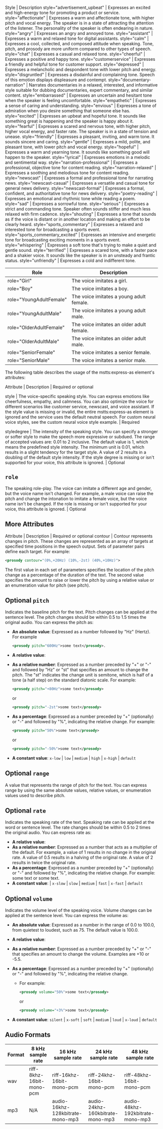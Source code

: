 Style | Description
style="advertisement_upbeat" | Expresses an excited and high-energy tone for promoting a product or service.
style="affectionate" | Expresses a warm and affectionate tone, with higher pitch and vocal energy. The speaker is in a state of attracting the attention of the listener. The personality of the speaker is often endearing in nature.
style="angry" | Expresses an angry and annoyed tone.
style="assistant" | Expresses a warm and relaxed tone for digital assistants.
style="calm" | Expresses a cool, collected, and composed attitude when speaking. Tone, pitch, and prosody are more uniform compared to other types of speech.
style="chat" | Expresses a casual and relaxed tone.
style="cheerful" | Expresses a positive and happy tone.
style="customerservice" | Expresses a friendly and helpful tone for customer support.
style="depressed" | Expresses a melancholic and despondent tone with lower pitch and energy.
style="disgruntled" | Expresses a disdainful and complaining tone. Speech of this emotion displays displeasure and contempt.
style="documentary-narration" | Narrates documentaries in a relaxed, interested, and informative style suitable for dubbing documentaries, expert commentary, and similar content.
style="embarrassed" | Expresses an uncertain and hesitant tone when the speaker is feeling uncomfortable.
style="empathetic" | Expresses a sense of caring and understanding.
style="envious" | Expresses a tone of admiration when you desire something that someone else has.
style="excited" | Expresses an upbeat and hopeful tone. It sounds like something great is happening and the speaker is happy about it.
style="fearful" | Expresses a scared and nervous tone, with higher pitch, higher vocal energy, and faster rate. The speaker is in a state of tension and unease.
style="friendly" | Expresses a pleasant, inviting, and warm tone. It sounds sincere and caring.
style="gentle" | Expresses a mild, polite, and pleasant tone, with lower pitch and vocal energy.
style="hopeful" | Expresses a warm and yearning tone. It sounds like something good will happen to the speaker.
style="lyrical" | Expresses emotions in a melodic and sentimental way.
style="narration-professional" | Expresses a professional, objective tone for content reading.
style="narration-relaxed" | Expresses a soothing and melodious tone for content reading.
style="newscast" | Expresses a formal and professional tone for narrating news.
style="newscast-casual" | Expresses a versatile and casual tone for general news delivery.
style="newscast-formal" | Expresses a formal, confident, and authoritative tone for news delivery.
style="poetry-reading" | Expresses an emotional and rhythmic tone while reading a poem.
style="sad" | Expresses a sorrowful tone.
style="serious" | Expresses a strict and commanding tone. Speaker often sounds stiffer and much less relaxed with firm cadence.
style="shouting" | Expresses a tone that sounds as if the voice is distant or in another location and making an effort to be clearly heard.
style="sports_commentary" | Expresses a relaxed and interested tone for broadcasting a sports event.
style="sports_commentary_excited" | Expresses an intensive and energetic tone for broadcasting exciting moments in a sports event.
style="whispering" | Expresses a soft tone that's trying to make a quiet and gentle sound.
style="terrified" | Expresses a scared tone, with a faster pace and a shakier voice. It sounds like the speaker is in an unsteady and frantic status.
style="unfriendly" | Expresses a cold and indifferent tone.

| Role                    | Description                               |
| ----------------------- | ----------------------------------------- |
| role="Girl"             | The voice imitates a girl.                |
| role="Boy"              | The voice imitates a boy.                 |
| role="YoungAdultFemale" | The voice imitates a young adult female.  |
| role="YoungAdultMale"   | The voice imitates a young adult male.    |
| role="OlderAdultFemale" | The voice imitates an older adult female. |
| role="OlderAdultMale"   | The voice imitates an older adult male.   |
| role="SeniorFemale"     | The voice imitates a senior female.       |
| role="SeniorMale"       | The voice imitates a senior male.         |

The following table describes the usage of the mstts:express-as element's attributes:

Attribute | Description | Required or optional

style | The voice-specific speaking style. You can express emotions like cheerfulness, empathy, and calmness. You can also optimize the voice for different scenarios like customer service, newscast, and voice assistant. If the style value is missing or invalid, the entire mstts:express-as element is ignored and the service uses the default neutral speech. For custom neural voice styles, see the custom neural voice style example. | Required

styledegree | The intensity of the speaking style. You can specify a stronger or softer style to make the speech more expressive or subdued. The range of accepted values are: 0.01 to 2 inclusive. The default value is 1, which means the predefined style intensity. The minimum unit is 0.01, which results in a slight tendency for the target style. A value of 2 results in a doubling of the default style intensity. If the style degree is missing or isn't supported for your voice, this attribute is ignored. | Optional

## `role`

The speaking role-play. The voice can imitate a different age and gender, but the voice name isn't changed. For example, a male voice can raise the pitch and change the intonation to imitate a female voice, but the voice name isn't be changed. If the role is missing or isn't supported for your voice, this attribute is ignored. | Optional

## More Attributes

Attribute | Description | Required or optional
contour | Contour represents changes in pitch. These changes are represented as an array of targets at specified time positions in the speech output. Sets of parameter pairs define each target.
For example:

```xml
<prosody contour="(0%,+20Hz) (10%,-2st) (40%,+10Hz)">
```

The first value in each set of parameters specifies the location of the pitch change as a percentage of the duration of the text. The second value specifies the amount to raise or lower the pitch by using a relative value or an enumeration value for pitch (see pitch).

## Optional `pitch`

Indicates the baseline pitch for the text. Pitch changes can be applied at the sentence level. The pitch changes should be within 0.5 to 1.5 times the original audio. You can express the pitch as:

- **An absolute value**: Expressed as a number followed by "Hz" (Hertz).
    For example

    ```xml
    <prosody pitch="600Hz">some text</prosody>.
    ```

- **A relative value**:
- **As a relative number**: Expressed as a number preceded by "+" or "-" and followed by "Hz" or "st" that specifies an amount to change the pitch.
    The "st" indicates the change unit is semitone, which is half of a tone (a half step) on the standard diatonic scale.
    For example:

    ```xml
    <prosody pitch="+80Hz">some text</prosody>
    ```

    or

    ```xml
    <prosody pitch="-2st">some text</prosody>
    ```

- **As a percentage**: Expressed as a number preceded by "+" (optionally) or "-" and followed by "%", indicating the relative change.
    For example:

    ```xml
    <prosody pitch="50%">some text</prosody>
    ```

    or

    ```xml
    <prosody pitch="-50%">some text</prosody>
    ```

- **A constant value**: `x-low` | `low` | `medium` | `high` | `x-high` | `default`

## Optional `range`

A value that represents the range of pitch for the text. You can express range by using the same absolute values, relative values, or enumeration values used to describe pitch.

## Optional `rate`

Indicates the speaking rate of the text. Speaking rate can be applied at the word or sentence level. The rate changes should be within 0.5 to 2 times the original audio. You can express rate as:

- **A relative value**:
- **As a relative number**: Expressed as a number that acts as a multiplier of the default. For example, a value of 1 results in no change in the original rate. A value of 0.5 results in a halving of the original rate. A value of 2 results in twice the original rate.
- **As a percentage**: Expressed as a number preceded by "+" (optionally) or "-" and followed by "%", indicating the relative change. For example: <prosody rate="50%">some text</prosody> or <prosody rate="-50%">some text</prosody>.
- **A constant value**: | `x-slow` | `slow` | `medium` | `fast` | `x-fast` | `default`

## Optional `volume`

Indicates the volume level of the speaking voice. Volume changes can be applied at the sentence level. You can express the volume as:

- **An absolute value**: Expressed as a number in the range of 0.0 to 100.0, from quietest to loudest, such as 75. The default value is 100.0.
- **A relative value**:
- **As a relative number**: Expressed as a number preceded by "+" or "-" that specifies an amount to change the volume. Examples are +10 or -5.5.
- **As a percentage**: Expressed as a number preceded by "+" (optionally) or "-" and followed by "%", indicating the relative change.

  - For example:

    ```xml
    <prosody volume="50%">some text</prosody>
    ```

    or

    ```xml
    <prosody volume="+3%">some text</prosody>
    ```

- **A constant value**: `silent` | `x-soft` | `soft` | `medium` | `loud` | `x-loud` | `default`

## Audio Formats

| Format | 8 kHz sample rate        | 16 kHz sample rate               | 24 kHz sample rate               | 48 kHz sample rate               |
| ------ | ------------------------ | -------------------------------- | -------------------------------- | -------------------------------- |
| wav    | riff-8khz-16bit-mono-pcm | riff-16khz-16bit-mono-pcm        | riff-24khz-16bit-mono-pcm        | riff-48khz-16bit-mono-pcm        |
| mp3    | N/A                      | audio-16khz-128kbitrate-mono-mp3 | audio-24khz-160kbitrate-mono-mp3 | audio-48khz-192kbitrate-mono-mp3 |
